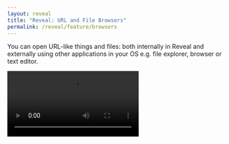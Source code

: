 ```yaml
---
layout: reveal
title: "Reveal: URL and File Browsers"
permalink: /reveal/feature/browsers
---
```

You can open URL-like things and files: both internally in Reveal and externally using other applications in your OS e.g. file explorer, browser or text editor.

<video controls><source src="/assets/reveal/browsers.mp4" type="video/mp4"></source></video>
